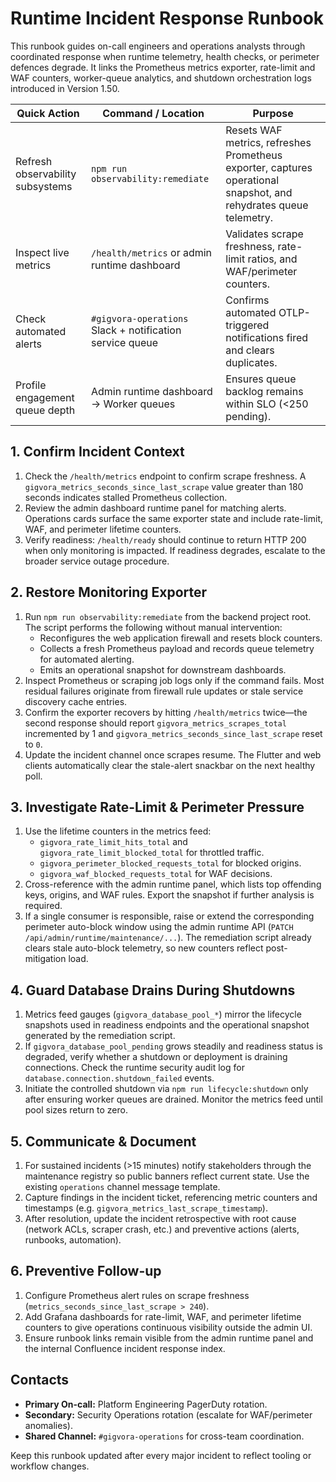 # Runtime Incident Response Runbook

This runbook guides on-call engineers and operations analysts through coordinated response when runtime telemetry, health checks, or perimeter defences degrade. It links the Prometheus metrics exporter, rate-limit and WAF counters, worker-queue analytics, and shutdown orchestration logs introduced in Version 1.50.

| Quick Action | Command / Location | Purpose |
| --- | --- | --- |
| Refresh observability subsystems | `npm run observability:remediate` | Resets WAF metrics, refreshes Prometheus exporter, captures operational snapshot, and rehydrates queue telemetry. |
| Inspect live metrics | `/health/metrics` or admin runtime dashboard | Validates scrape freshness, rate-limit ratios, and WAF/perimeter counters. |
| Check automated alerts | `#gigvora-operations` Slack + notification service queue | Confirms automated OTLP-triggered notifications fired and clears duplicates. |
| Profile engagement queue depth | Admin runtime dashboard → Worker queues | Ensures queue backlog remains within SLO (<250 pending). |

## 1. Confirm Incident Context

1. Check the `/health/metrics` endpoint to confirm scrape freshness. A `gigvora_metrics_seconds_since_last_scrape` value greater than 180 seconds indicates stalled Prometheus collection.
2. Review the admin dashboard runtime panel for matching alerts. Operations cards surface the same exporter state and include rate-limit, WAF, and perimeter lifetime counters.
3. Verify readiness: `/health/ready` should continue to return HTTP 200 when only monitoring is impacted. If readiness degrades, escalate to the broader service outage procedure.

## 2. Restore Monitoring Exporter

1. Run `npm run observability:remediate` from the backend project root. The script performs the following without manual intervention:
   - Reconfigures the web application firewall and resets block counters.
   - Collects a fresh Prometheus payload and records queue telemetry for automated alerting.
   - Emits an operational snapshot for downstream dashboards.
2. Inspect Prometheus or scraping job logs only if the command fails. Most residual failures originate from firewall rule updates or stale service discovery cache entries.
3. Confirm the exporter recovers by hitting `/health/metrics` twice—the second response should report `gigvora_metrics_scrapes_total` incremented by 1 and `gigvora_metrics_seconds_since_last_scrape` reset to `0`.
4. Update the incident channel once scrapes resume. The Flutter and web clients automatically clear the stale-alert snackbar on the next healthy poll.

## 3. Investigate Rate-Limit & Perimeter Pressure

1. Use the lifetime counters in the metrics feed:
   - `gigvora_rate_limit_hits_total` and `gigvora_rate_limit_blocked_total` for throttled traffic.
   - `gigvora_perimeter_blocked_requests_total` for blocked origins.
   - `gigvora_waf_blocked_requests_total` for WAF decisions.
2. Cross-reference with the admin runtime panel, which lists top offending keys, origins, and WAF rules. Export the snapshot if further analysis is required.
3. If a single consumer is responsible, raise or extend the corresponding perimeter auto-block window using the admin runtime API (`PATCH /api/admin/runtime/maintenance/...`). The remediation script already clears stale auto-block telemetry, so new counters reflect post-mitigation load.

## 4. Guard Database Drains During Shutdowns

1. Metrics feed gauges (`gigvora_database_pool_*`) mirror the lifecycle snapshots used in readiness endpoints and the operational snapshot generated by the remediation script.
2. If `gigvora_database_pool_pending` grows steadily and readiness status is degraded, verify whether a shutdown or deployment is draining connections. Check the runtime security audit log for `database.connection.shutdown_failed` events.
3. Initiate the controlled shutdown via `npm run lifecycle:shutdown` only after ensuring worker queues are drained. Monitor the metrics feed until pool sizes return to zero.

## 5. Communicate & Document

1. For sustained incidents (>15 minutes) notify stakeholders through the maintenance registry so public banners reflect current state. Use the existing `operations` channel message template.
2. Capture findings in the incident ticket, referencing metric counters and timestamps (e.g. `gigvora_metrics_last_scrape_timestamp`).
3. After resolution, update the incident retrospective with root cause (network ACLs, scraper crash, etc.) and preventive actions (alerts, runbooks, automation).

## 6. Preventive Follow-up

1. Configure Prometheus alert rules on scrape freshness (`metrics_seconds_since_last_scrape > 240`).
2. Add Grafana dashboards for rate-limit, WAF, and perimeter lifetime counters to give operations continuous visibility outside the admin UI.
3. Ensure runbook links remain visible from the admin runtime panel and the internal Confluence incident response index.

## Contacts

- **Primary On-call:** Platform Engineering PagerDuty rotation.
- **Secondary:** Security Operations rotation (escalate for WAF/perimeter anomalies).
- **Shared Channel:** `#gigvora-operations` for cross-team coordination.

Keep this runbook updated after every major incident to reflect tooling or workflow changes.
